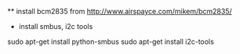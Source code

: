** install bcm2835 from http://www.airspayce.com/mikem/bcm2835/

* install smbus, i2c tools

sudo apt-get install python-smbus 
sudo apt-get install i2c-tools 
